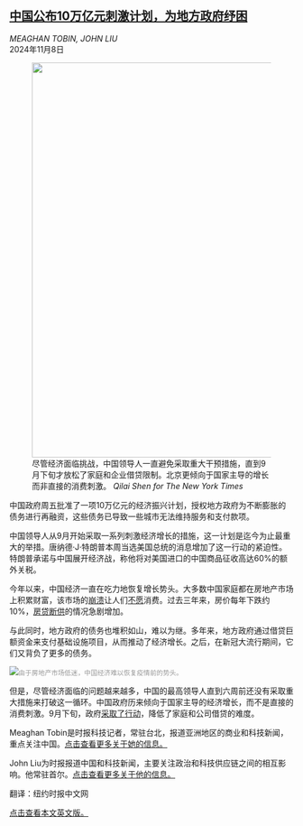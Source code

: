 <!--1731060421000-->
[中国公布10万亿元刺激计划，为地方政府纾困](https://cn.nytimes.com/business/20241108/china-stimulus-economy-debt/)
------

<address>MEAGHAN TOBIN, JOHN LIU</address><time pudate="2024-11-08 05:30:46" datetime="2024-11-08 05:30:46">2024年11月8日</time><figure><img src="https://images.weserv.nl/?url=static01.nyt.com/images/2024/11/08/multimedia/08China-Stimulus-01-hkjc/08China-Stimulus-01-hkjc-master1050.jpg" width="1050" height="700"><figcaption>尽管经济面临挑战，中国领导人一直避免采取重大干预措施，直到9月下旬才放松了家庭和企业借贷限制。北京更倾向于国家主导的增长而非直接的消费刺激。 <cite>Qilai Shen for The New York Times</cite></figcaption></figure><section><p>中国政府周五批准了一项10万亿元的经济振兴计划，授权地方政府为不断膨胀的债务进行再融资，这些债务已导致一些城市无法维持服务和支付款项。</p><p>中国领导人从9月开始采取一系列刺激经济增长的措施，这一计划是迄今为止最重大的举措。唐纳德·J·特朗普本周当选美国总统的消息增加了这一行动的紧迫性。特朗普承诺与中国展开经济战，称他将对美国进口的中国商品征收高达60%的额外关税。</p><p>今年以来，中国经济一直在吃力地恢复增长势头。大多数中国家庭都在房地产市场上积累财富，该市场的<a href="https://cn.nytimes.com/business/20231017/china-evergrande-country-garden/">崩溃</a>让人们<a href="https://www.nytimes.com/2024/09/30/business/china-property-mortgages.html">不愿</a>消费。过去三年来，房价每年下跌约10%，<a href="https://cn.nytimes.com/business/20241105/china-foreclosures-mortgages/">房贷断供</a>的情况急剧增加。</p><p>与此同时，地方政府的债务也堆积如山，难以为继。多年来，地方政府通过借贷巨额资金来支付基础设施项目，从而推动了经济增长。之后，在新冠大流行期间，它们又背负了更多的债务。</p><p><img src="https://images.weserv.nl/?url=static01.nyt.com/images/2024/11/08/multimedia/08China-Stimulus-02-hkjc/08China-Stimulus-02-hkjc-master1050.jpg"><small style="color: #999;">由于房地产市场低迷，中国经济难以恢复疫情前的势头。</small></p><p>但是，尽管经济面临的问题越来越多，中国的最高领导人直到六周前还没有采取重大措施来打破这一循环。中国政府历来倾向于国家主导的经济增长，而不是直接的消费刺激。9月下旬，政府<a href="https://www.nytimes.com/2024/09/24/business/china-cuts-mortgage-rates.html">采取了行动</a>，降低了家庭和公司借贷的难度。</p></section><footer><p>Meaghan Tobin是时报科技记者，常驻台北，报道亚洲地区的商业和科技新闻，重点关注中国。<a rel="nofollow" target="_blank" href="https://www.nytimes.com/by/meaghan-tobin">点击查看更多关于她的信息。</a></p><p>John Liu为时报报道中国和科技新闻，主要关注政治和科技供应链之间的相互影响。他常驻首尔。<a rel="nofollow" target="_blank" href="https://www.nytimes.com/by/john-liu">点击查看更多关于他的信息。</a></p><p>翻译：纽约时报中文网</p><p><a rel="nofollow" target="_blank" href="https://www.nytimes.com/2024/11/08/business/china-stimulus-economy-debt.html">点击查看本文英文版。</a></p></footer>
